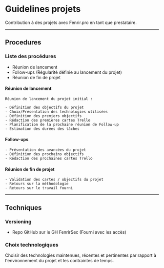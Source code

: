 # Guidelines projets

Contribution à des projets avec Fenrir.pro en tant que prestataire.

---

## Procedures

### Liste des procédures

- Réunion de lancement
- Follow-ups (Régularité définie au lancement du projet)
- Réunion de fin de projet

#### Réunion de lancement

```
Réunion de lancement du projet initial :

- Définition des objectifs du projet
- Choix/Présentation des technologies utilisées
- Définition des premiers objectifs
- Rédaction des premières cartes Trello
- Planification de la prochaine réunion de Follow-up
- Estimation des durées des tâches
```

#### Follow-ups


```
- Présentation des avancées du projet
- Définition des prochains objectifs
- Rédaction des prochaines cartes Trello
```

#### Réunion de fin de projet

```
- Validation des cartes / objectifs du projet
- Retours sur la méthodologie
- Retours sur le travail fourni
```

---

## Techniques

### Versioning

- Repo GitHub sur le GH FenrirSec (Fourni avec les accès)

### Choix technologiques

Choisir des technologies maintenues, récentes et pertinentes par rapport à l'environnement du projet et les contraintes de temps.
